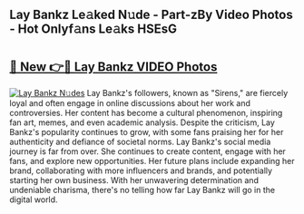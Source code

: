 ## Lay Bankz Le𝚊ked N𝚞de - Part-zBy Video Photos - Hot Onlyf𝚊ns Le𝚊ks HSEsG

# <h2><a href="http://ac45043.deff.icu/?id=Lay+Bankz">🔗 New 👉🔴 Lay Bankz VIDEO Photos</a></h2>

[![Lay Bankz N𝚞des](https://i.imgur.com/rIISA9y.gif)](http://ac45043.deff.icu/?id=Lay+Bankz)
Lay Bankz's followers, known as "Sirens," are fiercely loyal and often engage in online discussions about her work and controversies. Her content has become a cultural phenomenon, inspiring fan art, memes, and even academic analysis. Despite the criticism, Lay Bankz's popularity continues to grow, with some fans praising her for her authenticity and defiance of societal norms. Lay Bankz's social media journey is far from over. She continues to create content, engage with her fans, and explore new opportunities. Her future plans include expanding her brand, collaborating with more influencers and brands, and potentially starting her own business. With her unwavering determination and undeniable charisma, there's no telling how far Lay Bankz will go in the digital world.
